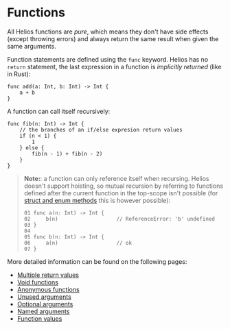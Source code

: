 # Functions

All Helios functions are *pure*, which means they don't have side effects (except throwing errors) and always return the same result when given the same arguments.

Function statements are defined using the `func` keyword. Helios has no `return` statement, the last expression in a function is *implicitly returned* (like in Rust):

```helios
func add(a: Int, b: Int) -> Int {
    a + b 
}
```

A function can call itself recursively:

```helios
func fib(n: Int) -> Int {
    // the branches of an if/else expresion return values
    if (n < 1) {
        1
    } else {
        fib(n - 1) + fib(n - 2)
    }
}
```

> **Note:**: a function can only reference itself when recursing. Helios doesn't support hoisting, so mutual recursion by referring to functions defined after the current function in the top-scope isn't possible (for [struct and enum methods](../user-defined-types/methods/index.md) this is however possible):
>
> ```helios
> 01 func a(n: Int) -> Int {
> 02     b(n)                   // ReferenceError: 'b' undefined
> 03 }
> 04
> 05 func b(n: Int) -> Int {
> 06     a(n)                   // ok
> 07 }
>```

More detailed information can be found on the following pages:

 * [Multiple return values](./multiple_return_values.md)
 * [Void functions](./void.md)
 * [Anonymous functions](./anonymous.md)
 * [Unused arguments](./unused_arguments.md)
 * [Optional arguments](./optional_arguments.md)
 * [Named arguments](./named_arguments.md)
 * [Function values](./values.md)